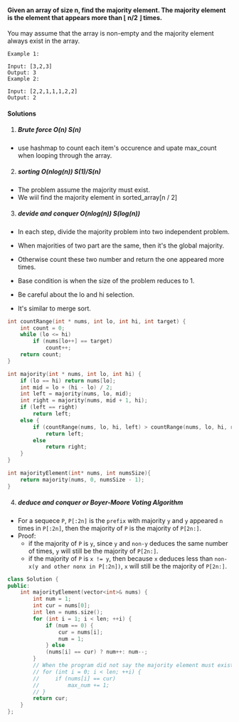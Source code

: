 #### Given an array of size n, find the majority element. The majority element is the element that appears more than ⌊ n/2 ⌋ times.

You may assume that the array is non-empty and the majority element always exist in the array.

```
Example 1:

Input: [3,2,3]
Output: 3
Example 2:

Input: [2,2,1,1,1,2,2]
Output: 2
```

#### Solutions

1. ##### Brute force O(n) S(n)

- use hashmap to count each item's occurence and upate max_count when looping through the array.


2. ##### sorting  O(nlog(n)) S(1)/S(n)

- The problem assume the majority must exist.
- We wiil find the majority element in sorted_array[n / 2]

3. ##### devide and conquer O(nlog(n)) S(log(n))

- In each step, divide the majority problem into two independent problem.
- When majorities of two part are the same, then it's the global majority.
- Otherwise count these two number and return the one appeared more times.
- Base condition is when the size of the problem reduces to 1.

- Be careful about the lo and hi selection.
- It's similar to merge sort.

```cpp
int countRange(int * nums, int lo, int hi, int target) {
    int count = 0;
    while (lo <= hi)
        if (nums[lo++] == target)
            count++;
    return count;
}

int majority(int * nums, int lo, int hi) {
    if (lo == hi) return nums[lo];
    int mid = lo + (hi - lo) / 2;
    int left = majority(nums, lo, mid);
    int right = majority(nums, mid + 1, hi);
    if (left == right)
        return left;
    else {
        if (countRange(nums, lo, hi, left) > countRange(nums, lo, hi, right))
            return left;
        else
            return right;
    }
}

int majorityElement(int* nums, int numsSize){
    return majority(nums, 0, numsSize - 1);
}
```


4. ##### deduce and conquer or Boyer-Moore Voting Algorithm


- For a sequece `P`, `P[:2n]` is the `prefix` with majority `y` and `y` appeared `n` times in `P[:2n]`, then the majority of `P` is the majority of `P[2n:]`.
- Proof:
    - if the majority of `P` is `y`, since `y` and `non-y` deduces the same number of times, `y` will still be the majority of `P[2n:]`.
    - if the majority of `P` is `x != y`, then because `x` deduces less than `non-x(y and other nonx in P[:2n])`, `x` will still be the majority of `P[2n:]`.


```cpp
class Solution {
public:
    int majorityElement(vector<int>& nums) {
        int num = 1;
        int cur = nums[0];
        int len = nums.size();
        for (int i = 1; i < len; ++i) {
            if (num == 0) {
                cur = nums[i];
                num = 1;
            } else
            (nums[i] == cur) ? num++: num--;
        }
        // When the program did not say the majority element must exist, need to check if the proportion of this element is larger than 0.5.
        // for (int i = 0; i < len; ++i) {
        //     if (nums[i] == cur)
        //         max_num += 1;
        // }
        return cur;
    }
};

```
